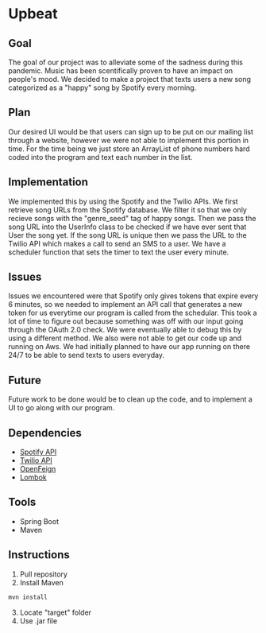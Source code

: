 # Upbeat

## Goal
The goal of our project was to alleviate some of the sadness during this pandemic. Music has been scentifically proven to have an impact on people's mood. We decided to make a project that texts users a new song categorized as a "happy" song by Spotify every morning.

## Plan
Our desired UI would be that users can sign up to be put on our mailing list through a website, however we were not able to implement this portion in time. For the time being we just store an ArrayList of phone numbers hard coded into the program and text each number in the list.

## Implementation
We implemented this by using the Spotify and the Twilio APIs. We first retrieve song URLs from the Spotify database. We filter it so that we only recieve songs with the "genre_seed" tag of happy songs. Then we pass the song URL into the UserInfo class to be checked if we have ever sent that User the song yet. If the song URL is unique then we pass the URL to the Twilio API which makes a call to send an SMS to a user. We have a scheduler function that sets the timer to text the user every minute.

## Issues
Issues we encountered were that Spotify only gives tokens that expire every 6 minutes, so we needed to implement an API call that generates a new token for us everytime our program is called from the schedular. This took a lot of time to figure out because something was off with our input going through the OAuth 2.0 check. We were eventually able to debug this by using a different method. We also were not able to get our code up and running on Aws. We had initially planned to have our app running on there 24/7 to be able to send texts to users everyday.

## Future
Future work to be done would be to clean up the code, and to implement a UI to go along with our program.

## Dependencies
 - [Spotify API](https://developer.spotify.com/documentation/web-api/reference/)
 - [Twilio API](https://www.twilio.com/docs/usage/api#whats-a-rest-api-anyway)
 - [OpenFeign](https://www.baeldung.com/spring-cloud-openfeign)
 - [Lombok](https://projectlombok.org/)

## Tools
 - Spring Boot
 - Maven

## Instructions
1. Pull repository
2. Install Maven
```bash
mvn install
```
3. Locate "target" folder
4. Use .jar file
